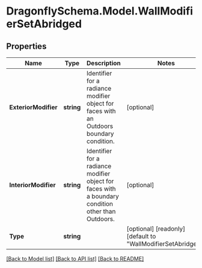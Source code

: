 
# DragonflySchema.Model.WallModifierSetAbridged

## Properties

Name | Type | Description | Notes
------------ | ------------- | ------------- | -------------
**ExteriorModifier** | **string** | Identifier for a radiance modifier object for faces with an  Outdoors boundary condition. | [optional] 
**InteriorModifier** | **string** | Identifier for a radiance modifier object for faces with a boundary condition other than Outdoors. | [optional] 
**Type** | **string** |  | [optional] [readonly] [default to "WallModifierSetAbridged"]

[[Back to Model list]](../README.md#documentation-for-models)
[[Back to API list]](../README.md#documentation-for-api-endpoints)
[[Back to README]](../README.md)

